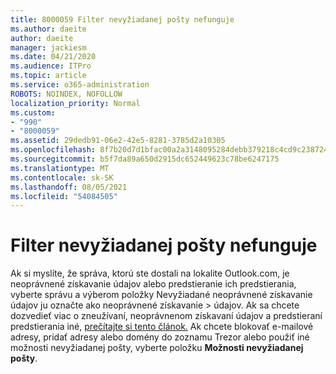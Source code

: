```yaml
---
title: 8000059 Filter nevyžiadanej pošty nefunguje
ms.author: daeite
author: daeite
manager: jackiesm
ms.date: 04/21/2020
ms.audience: ITPro
ms.topic: article
ms.service: o365-administration
ROBOTS: NOINDEX, NOFOLLOW
localization_priority: Normal
ms.custom:
- "990"
- "8000059"
ms.assetid: 29dedb91-06e2-42e5-8281-3785d2a10305
ms.openlocfilehash: 8f7b20d7d1bfac00a2a3148095284debb379218c4cd9c2387249df994fbb08b6
ms.sourcegitcommit: b5f7da89a650d2915dc652449623c78be6247175
ms.translationtype: MT
ms.contentlocale: sk-SK
ms.lasthandoff: 08/05/2021
ms.locfileid: "54084505"
---
```

# <a name="spam-filter-not-working"></a>Filter nevyžiadanej pošty nefunguje

Ak si myslíte, že správa, ktorú ste dostali na lokalite Outlook.com, je neoprávnené  získavanie údajov alebo predstieranie ich predstierania, vyberte správu a výberom položky Nevyžiadané neoprávnené získavanie údajov ju označte ako neoprávnené získavanie \>  údajov. Ak sa chcete dozvedieť viac o zneužívaní, neoprávnenom získavaní údajov a predstieraní predstierania iné, [prečítajte si tento článok.](https://support.office.com/article/0d882ea5-eedc-4bed-aebc-079ffa1105a3?wt.mc_id=Office_Outlook_com_Alchemy) Ak chcete blokovať e-mailové adresy, pridať adresy alebo domény do zoznamu Trezor alebo použiť iné možnosti nevyžiadanej pošty, vyberte položku **Možnosti nevyžiadanej pošty**.
  